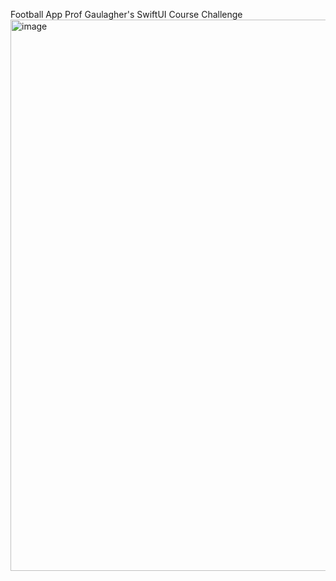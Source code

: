 Football App Prof Gaulagher's SwiftUI Course Challenge
<img width="653" height="882" alt="image" src="https://github.com/user-attachments/assets/2cedaee4-03b4-4319-a97d-e3a1b275f7b7" />
